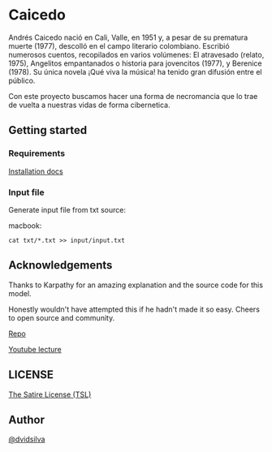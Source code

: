 # Caicedo

Andrés Caicedo nació en Cali, Valle, en 1951 y, a pesar de su prematura muerte
(1977), descolló en el campo literario colombiano. Escribió numerosos cuentos,
recopilados en varios volúmenes: El atravesado (relato, 1975), Angelitos
empantanados o historia para jovencitos (1977), y Berenice (1978). Su única
novela ¡Qué viva la música! ha tenido gran difusión entre el público.

Con este proyecto buscamos hacer una forma de necromancia que lo trae de vuelta
a nuestras vidas de forma cibernetica.

## Getting started

### Requirements

[Installation docs](./docs/install.md)

### Input file

Generate input file from txt source:

macbook:
```
cat txt/*.txt >> input/input.txt
```

## Acknowledgements

Thanks to Karpathy for an amazing explanation and the source code for this model.

Honestly wouldn't have attempted this if he hadn't made it so easy. Cheers to
open source and community.

[Repo](https://github.com/karpathy/ng-video-lecture/blob/master/bigram.py)

[Youtube lecture](https://www.youtube.com/watch?v=kCc8FmEb1nY)

## LICENSE

[The Satire License (TSL)](./LICENSE)

## Author

[@dvidsilva](https://dvidsilva.com)
